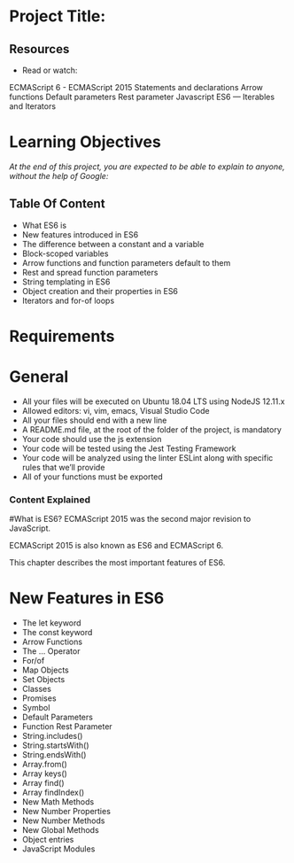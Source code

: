 # Project Title:
## Resources

- Read or watch:

ECMAScript 6 - ECMAScript 2015
Statements and declarations
Arrow functions
Default parameters
Rest parameter
Javascript ES6 — Iterables and Iterators

# Learning Objectives
*At the end of this project, you are expected to be able to explain to anyone, without the help of Google:*

## Table Of Content

- What ES6 is
- New features introduced in ES6
- The difference between a constant and a variable
- Block-scoped variables
- Arrow functions and function parameters default to them
- Rest and spread function parameters
- String templating in ES6
- Object creation and their properties in ES6
- Iterators and for-of loops

# Requirements
# General
- All your files will be executed on Ubuntu 18.04 LTS using NodeJS 12.11.x
- Allowed editors: vi, vim, emacs, Visual Studio Code
- All your files should end with a new line
- A README.md file, at the root of the folder of the project, is mandatory
- Your code should use the js extension
- Your code will be tested using the Jest Testing Framework
- Your code will be analyzed using the linter ESLint along with specific rules that we’ll provide
- All of your functions must be exported

### Content Explained

#What is ES6?
ECMAScript 2015 was the second major revision to JavaScript.

ECMAScript 2015 is also known as ES6 and ECMAScript 6.

This chapter describes the most important features of ES6.

# New Features in ES6
- The let keyword
- The const keyword
- Arrow Functions
- The ... Operator
- For/of
- Map Objects
- Set Objects
- Classes
- Promises
- Symbol
- Default Parameters
- Function Rest Parameter
- String.includes()
- String.startsWith()
- String.endsWith()
- Array.from()
- Array keys()
- Array find()
- Array findIndex()
- New Math Methods
- New Number Properties
- New Number Methods
- New Global Methods
- Object entries
- JavaScript Modules



